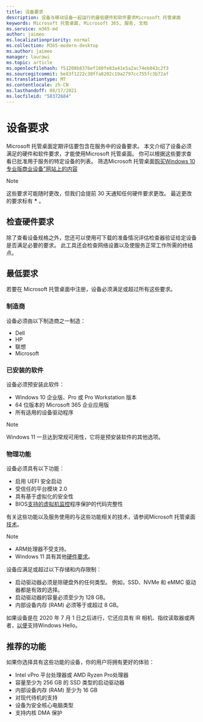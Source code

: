 ```yaml
---
title: 设备要求
description: 设备与移动设备一起运行的最低硬件和软件要求Microsoft 托管桌面
keywords: Microsoft 托管桌面, Microsoft 365, 服务, 文档
ms.service: m365-md
author: jaimeo
ms.localizationpriority: normal
ms.collection: M365-modern-desktop
ms.author: jaimeo
manager: laurawi
ms.topic: article
ms.openlocfilehash: f51208b8376ef160fe83a41e5a2ac74eb843c2f3
ms.sourcegitcommit: be83f1222c30ffa8202c19a2797cc755fc3b72af
ms.translationtype: MT
ms.contentlocale: zh-CN
ms.lasthandoff: 08/17/2021
ms.locfileid: "58372684"
---
```

# <a name="device-requirements"></a>设备要求

Microsoft 托管桌面定期评估要包含在服务中的设备要求。 本文介绍了设备必须满足的硬件和软件要求，才能使用Microsoft 托管桌面。 你可以根据这些要求查看已批准用于服务的特定设备的列表。 筛选Microsoft 托管桌面[购买Windows 10 专业版商业设备"网站上的内容](https://www.microsoft.com/en-us/windowsforbusiness/view-all-devices)

> [!NOTE]
> 这些要求可能随时更改，但我们会提前 30 天通知任何硬件要求更改。 最近更改的要求标有 **\*** 。 

## <a name="check-hardware-requirements"></a>检查硬件要求

除了查看设备规格之外，您还可以使用可下载的准备情况评估检查[](../get-ready/readiness-assessment-downloadable.md)器验证给定设备是否满足必要的要求。 此工具还会检查网络设置以及使服务正常工作所需的终结点。

## <a name="minimum-requirements"></a>最低要求

若要在 Microsoft 托管桌面中注册，设备必须满足或超过所有这些要求。

### <a name="manufacturer"></a>制造商

设备必须由以下制造商之一制造：

- Dell
- HP
- 联想
- Microsoft


### <a name="installed-software"></a>已安装的软件

设备必须预安装此软件：

- Windows 10 企业版、Pro 或 Pro Workstation 版本
- 64 位版本的 Microsoft 365 企业应用版 
- 所有适用的设备驱动程序

> [!NOTE]
> Windows 11 一旦达到常规可用性，它将是预安装软件的其他选项。
>
### <a name="physical-features"></a>物理功能

设备必须具有以下功能：

- 启用 UEFI 安全启动 
- 受信任的平台模块 2.0 
- 具有基于虚拟化的安全性 
- BIOS[支持的虚拟机监控](/windows-hardware/drivers/bringup/device-guard-and-credential-guard)程序保护的代码完整性

有关这些功能以及服务使用的与这些功能相关的技术，请参阅Microsoft 托管桌面[技术](../intro/technologies.md)。

> [!NOTE]
>- ARM处理器不受支持。
>- Windows 11 具有其他[硬件要求](/windows/whats-new/windows-11-requirements)。

设备应满足或超过以下存储和内存限制：

- 启动驱动器必须是除硬盘外的任何类型。 例如，SSD、NVMe 和 eMMC 驱动器都是有效的选择。
- 启动驱动器的容量必须至少为 128 GB。
- 内部设备内存 (RAM) 必须等于或超过 8 GB。

如果设备是在 2020 年 7 月 1 日之后进行，它还应具有 IR 相机、指纹读取器或两者，[以便](/windows-hardware/design/device-experiences/windows-hello-enhanced-sign-in-security)支持Windows Hello。

## <a name="recommended-features"></a>推荐的功能

如果你选择具有这些功能的设备，你的用户将拥有更好的体验：

- Intel vPro 平台处理器或 AMD Ryzen Pro处理器
- 容量至少为 256 GB 的 SSD 类型的启动驱动器
- 内部设备内存 (RAM) 至少为 16 GB
- 对现代待机的支持
- 设备为安全核心电脑类型
- 支持内核 DMA 保护
